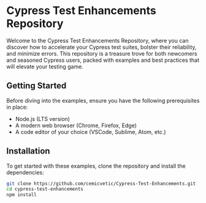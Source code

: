 # Cypress Test Enhancements Repository

Welcome to the Cypress Test Enhancements Repository, where you can discover how to accelerate your Cypress test suites, bolster their reliability, and minimize errors. This repository is a treasure trove for both newcomers and seasoned Cypress users, packed with examples and best practices that will elevate your testing game.

## Getting Started

Before diving into the examples, ensure you have the following prerequisites in place:

- Node.js (LTS version)
- A modern web browser (Chrome, Firefox, Edge)
- A code editor of your choice (VSCode, Sublime, Atom, etc.)

## Installation

To get started with these examples, clone the repository and install the dependencies:

```bash
git clone https://github.com/cemicvetic/Cypress-Test-Enhancements.git
cd cypress-test-enhancements
npm install
